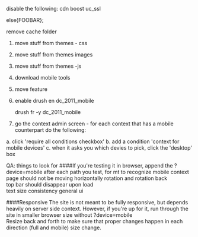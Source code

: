 disable the following:
	cdn
	boost
	uc_ssl

else{FOOBAR};

remove cache folder

1. move stuff from themes - css
2. move stuff from themes images
3. move stuff from themes -js
4. download mobile tools
5. move feature
6. enable
	drush en dc_2011_mobile

	drush fr -y dc_2011_mobile
7. go the context admin screen - for each context that has a mobile counterpart do the following:

a.  click 'require all conditions checkbox'
b. add a condition 'context for mobile devices'
c. when it asks you which devies to pick, click the 'desktop' box



QA: things to look for
####If you're testing it in browser, append the ?device=mobile after each path you test, for mt to recognize mobile context
page should not be moving horizontally 
 rotation and rotation back  
top bar should disappear upon load  
text size consistency
general ui  

####Responsive
The site is not meant to be fully responsive, but depends heavily on server side context.  However, if you're up for it, run through the site in smaller browser size without ?device=mobile  
Resize back and forth to make sure that proper changes happen in each direction (full and mobile) size change.  
